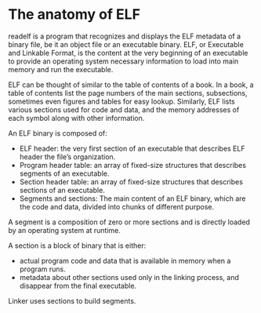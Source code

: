 # The anatomy of ELF

readelf is a program that recognizes and displays the ELF metadata
of a binary file, be it an object file or an executable binary. ELF, or Executable
and Linkable Format, is the content at the very beginning of an executable
to provide an operating system necessary information to load into main
memory and run the executable.

ELF can be thought of similar to the
table of contents of a book. In a book, a table of contents list the page
numbers of the main sections, subsections, sometimes even figures and
tables for easy lookup. Similarly, ELF lists various sections used for code
and data, and the memory addresses of each symbol along with other information.

An ELF binary is composed of:

* ELF header: the very first section of an executable that describes ELF header
  the file’s organization.
* Program header table: an array of fixed-size structures that describes segments of an executable.
* Section header table: an array of fixed-size structures that describes sections of an executable.
* Segments and sections: The main content of an ELF binary, which are the code and data, divided into chunks of different purpose.

A segment is a composition of zero or more sections and is directly loaded
by an operating system at runtime.

A section is a block of binary that is either:
- actual program code and data that is available in memory when a program runs.
- metadata about other sections used only in the linking process, and disappear from the final executable.    

Linker uses sections to build segments.
